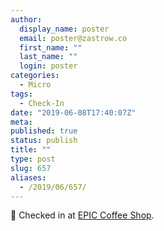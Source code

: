 ```yaml
---
author:
  display_name: poster
  email: poster@zastrow.co
  first_name: ""
  last_name: ""
  login: poster
categories:
  - Micro
tags:
  - Check-In
date: "2019-06-08T17:40:07Z"
meta:
published: true
status: publish
title: ""
type: post
slug: 657
aliases:
  - /2019/06/657/
---
```

<p><span>📍</span> Checked in at  <a href="https://4sq.com/2KteTpN">EPIC Coffee Shop</a>.</p>
